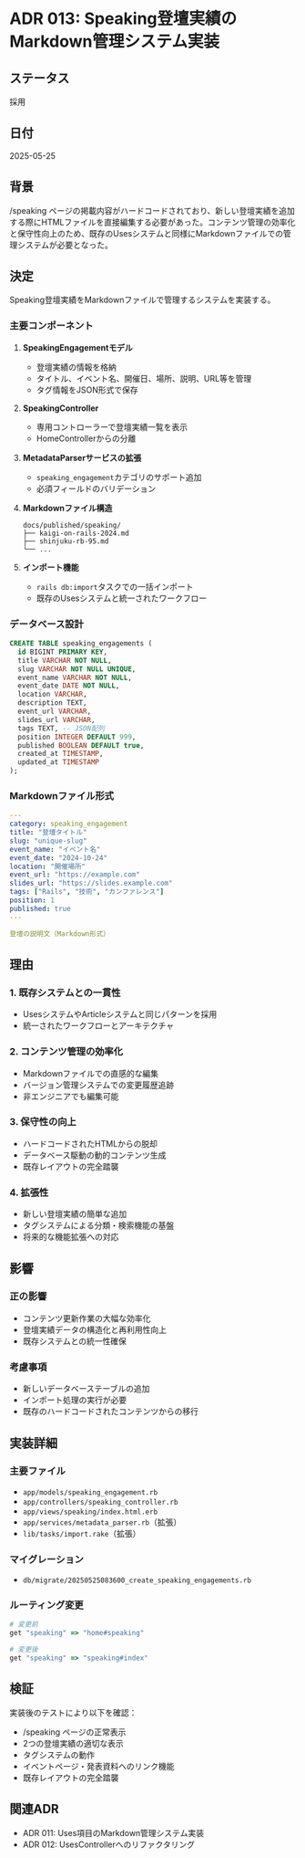 # ADR 013: Speaking登壇実績のMarkdown管理システム実装

## ステータス

採用

## 日付

2025-05-25

## 背景

/speaking ページの掲載内容がハードコードされており、新しい登壇実績を追加する際にHTMLファイルを直接編集する必要があった。コンテンツ管理の効率化と保守性向上のため、既存のUsesシステムと同様にMarkdownファイルでの管理システムが必要となった。

## 決定

Speaking登壇実績をMarkdownファイルで管理するシステムを実装する。

### 主要コンポーネント

1. **SpeakingEngagementモデル**
   - 登壇実績の情報を格納
   - タイトル、イベント名、開催日、場所、説明、URL等を管理
   - タグ情報をJSON形式で保存

2. **SpeakingController**
   - 専用コントローラーで登壇実績一覧を表示
   - HomeControllerからの分離

3. **MetadataParserサービスの拡張**
   - `speaking_engagement`カテゴリのサポート追加
   - 必須フィールドのバリデーション

4. **Markdownファイル構造**
   ```
   docs/published/speaking/
   ├── kaigi-on-rails-2024.md
   ├── shinjuku-rb-95.md
   └── ...
   ```

5. **インポート機能**
   - `rails db:import`タスクでの一括インポート
   - 既存のUsesシステムと統一されたワークフロー

### データベース設計

```sql
CREATE TABLE speaking_engagements (
  id BIGINT PRIMARY KEY,
  title VARCHAR NOT NULL,
  slug VARCHAR NOT NULL UNIQUE,
  event_name VARCHAR NOT NULL,
  event_date DATE NOT NULL,
  location VARCHAR,
  description TEXT,
  event_url VARCHAR,
  slides_url VARCHAR,
  tags TEXT, -- JSON配列
  position INTEGER DEFAULT 999,
  published BOOLEAN DEFAULT true,
  created_at TIMESTAMP,
  updated_at TIMESTAMP
);
```

### Markdownファイル形式

```yaml
---
category: speaking_engagement
title: "登壇タイトル"
slug: "unique-slug"
event_name: "イベント名"
event_date: "2024-10-24"
location: "開催場所"
event_url: "https://example.com"
slides_url: "https://slides.example.com"
tags: ["Rails", "技術", "カンファレンス"]
position: 1
published: true
---

登壇の説明文（Markdown形式）
```

## 理由

### 1. 既存システムとの一貫性
- UsesシステムやArticleシステムと同じパターンを採用
- 統一されたワークフローとアーキテクチャ

### 2. コンテンツ管理の効率化
- Markdownファイルでの直感的な編集
- バージョン管理システムでの変更履歴追跡
- 非エンジニアでも編集可能

### 3. 保守性の向上
- ハードコードされたHTMLからの脱却
- データベース駆動の動的コンテンツ生成
- 既存レイアウトの完全踏襲

### 4. 拡張性
- 新しい登壇実績の簡単な追加
- タグシステムによる分類・検索機能の基盤
- 将来的な機能拡張への対応

## 影響

### 正の影響
- コンテンツ更新作業の大幅な効率化
- 登壇実績データの構造化と再利用性向上
- 既存システムとの統一性確保

### 考慮事項
- 新しいデータベーステーブルの追加
- インポート処理の実行が必要
- 既存のハードコードされたコンテンツからの移行

## 実装詳細

### 主要ファイル
- `app/models/speaking_engagement.rb`
- `app/controllers/speaking_controller.rb`
- `app/views/speaking/index.html.erb`
- `app/services/metadata_parser.rb`（拡張）
- `lib/tasks/import.rake`（拡張）

### マイグレーション
- `db/migrate/20250525083600_create_speaking_engagements.rb`

### ルーティング変更
```ruby
# 変更前
get "speaking" => "home#speaking"

# 変更後
get "speaking" => "speaking#index"
```

## 検証

実装後のテストにより以下を確認：
- /speaking ページの正常表示
- 2つの登壇実績の適切な表示
- タグシステムの動作
- イベントページ・発表資料へのリンク機能
- 既存レイアウトの完全踏襲

## 関連ADR

- ADR 011: Uses項目のMarkdown管理システム実装
- ADR 012: UsesControllerへのリファクタリング
